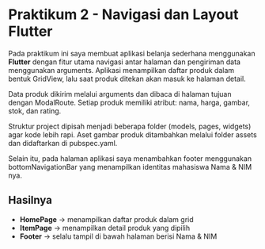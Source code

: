 # Praktikum 2 - Navigasi dan Layout Flutter    
Pada praktikum ini saya membuat aplikasi belanja sederhana menggunakan **Flutter** dengan fitur utama navigasi antar halaman dan pengiriman data menggunakan arguments. Aplikasi menampilkan daftar produk dalam bentuk GridView, lalu saat produk ditekan akan masuk ke halaman detail.  

Data produk dikirim melalui arguments dan dibaca di halaman tujuan dengan ModalRoute. Setiap produk memiliki atribut: nama, harga, gambar, stok, dan rating.

Struktur project dipisah menjadi beberapa folder (models, pages, widgets) agar kode lebih rapi. Aset gambar produk ditambahkan melalui folder assets dan didaftarkan di pubspec.yaml.  

Selain itu, pada halaman aplikasi saya menambahkan footer menggunakan bottomNavigationBar yang menampilkan identitas mahasiswa Nama & NIM nya.  

## Hasilnya 
- **HomePage** → menampilkan daftar produk dalam grid  
- **ItemPage** → menampilkan detail produk yang dipilih  
- **Footer** → selalu tampil di bawah halaman berisi Nama & NIM  